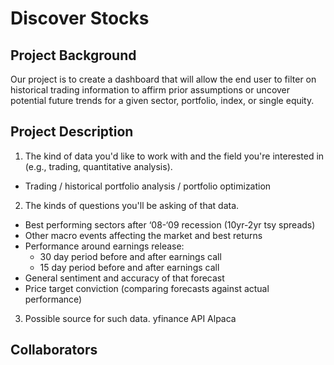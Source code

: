 # Discover Stocks

## Project Background

Our project is to create a dashboard that will allow the end user to filter on historical trading information to affirm prior assumptions or uncover potential future trends for a given sector, portfolio, index, or single equity.

## Project Description

1)  The kind of data you'd like to work with and the field you're interested in (e.g., trading, quantitative analysis).
 *  Trading / historical portfolio analysis / portfolio optimization
2)  The kinds of questions you'll be asking of that data.
*   Best performing sectors after ‘08-‘09 recession (10yr-2yr tsy spreads)
*   Other macro events affecting the market and best returns
*   Performance around earnings release:
    -   30 day period before and after earnings call
    -   15 day period before and after earnings call
*   General sentiment and accuracy of that forecast
*   Price target conviction (comparing forecasts against actual performance)
3)  Possible source for such data.
    yfinance API
    Alpaca

## Collaborators
